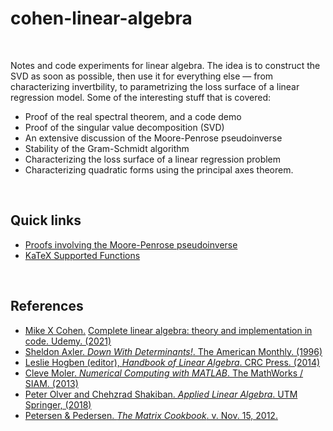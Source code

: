 # cohen-linear-algebra

<br>

Notes and code experiments for linear algebra. The idea is to construct the SVD as soon as possible, then use it for everything else &mdash; from characterizing invertbility, to parametrizing the loss surface of a linear regression model. Some of the interesting stuff that is covered:
  * Proof of the real spectral theorem, and a code demo
  * Proof of the singular value decomposition (SVD)
  * An extensive discussion of the Moore-Penrose pseudoinverse
  * Stability of the Gram-Schmidt algorithm
  * Characterizing the loss surface of a linear regression problem
  * Characterizing quadratic forms using the principal axes theorem.

<br>

## Quick links

* [Proofs involving the Moore-Penrose pseudoinverse](https://en.wikipedia.org/wiki/Proofs_involving_the_Moore%E2%80%93Penrose_inverse)
* [KaTeX Supported Functions](https://katex.org/docs/supported.html)


<br>

## References
* [Mike X Cohen.](http://mikexcohen.com/) [Complete linear algebra: theory and implementation in code. Udemy. (2021)](https://www.udemy.com/course/linear-algebra-theory-and-implementation/)
* [Sheldon Axler. *Down With Determinants!*. The American Monthly. (1996)](https://www.maa.org/sites/default/files/pdf/awards/Axler-Ford-1996.pdf)
* [Leslie Hogben (editor), *Handbook of Linear Algebra*. CRC Press. (2014)](https://www.oreilly.com/library/view/handbook-of-linear/9781466507296/)
* [Cleve Moler. *Numerical Computing with MATLAB*. The MathWorks / SIAM. (2013)](https://www.mathworks.com/moler/index_ncm.html)
* [Peter Olver and Chehzrad Shakiban. *Applied Linear Algebra*. UTM Springer, (2018)](https://www-users.math.umn.edu/~olver/books.html)
* [Petersen & Pedersen. *The Matrix Cookbook*. v. Nov. 15, 2012.](https://www.math.uwaterloo.ca/~hwolkowi/matrixcookbook.pdf)
